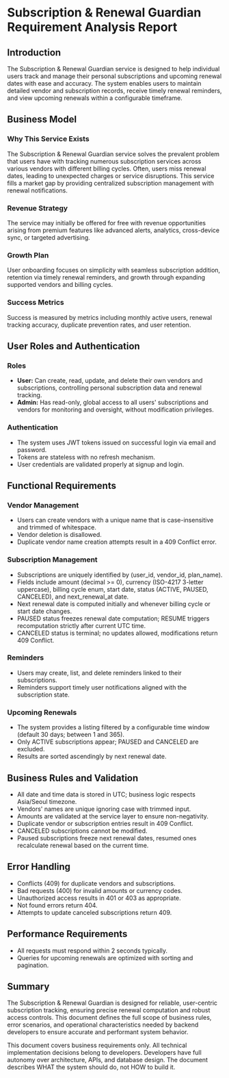 # Subscription & Renewal Guardian Requirement Analysis Report

## Introduction
The Subscription & Renewal Guardian service is designed to help individual users track and manage their personal subscriptions and upcoming renewal dates with ease and accuracy. The system enables users to maintain detailed vendor and subscription records, receive timely renewal reminders, and view upcoming renewals within a configurable timeframe.

## Business Model

### Why This Service Exists
The Subscription & Renewal Guardian service solves the prevalent problem that users have with tracking numerous subscription services across various vendors with different billing cycles. Often, users miss renewal dates, leading to unexpected charges or service disruptions. This service fills a market gap by providing centralized subscription management with renewal notifications.

### Revenue Strategy
The service may initially be offered for free with revenue opportunities arising from premium features like advanced alerts, analytics, cross-device sync, or targeted advertising.

### Growth Plan
User onboarding focuses on simplicity with seamless subscription addition, retention via timely renewal reminders, and growth through expanding supported vendors and billing cycles.

### Success Metrics
Success is measured by metrics including monthly active users, renewal tracking accuracy, duplicate prevention rates, and user retention.

## User Roles and Authentication

### Roles
- **User:** Can create, read, update, and delete their own vendors and subscriptions, controlling personal subscription data and renewal tracking.
- **Admin:** Has read-only, global access to all users' subscriptions and vendors for monitoring and oversight, without modification privileges.

### Authentication
- The system uses JWT tokens issued on successful login via email and password.
- Tokens are stateless with no refresh mechanism.
- User credentials are validated properly at signup and login.

## Functional Requirements

### Vendor Management
- Users can create vendors with a unique name that is case-insensitive and trimmed of whitespace.
- Vendor deletion is disallowed.
- Duplicate vendor name creation attempts result in a 409 Conflict error.

### Subscription Management
- Subscriptions are uniquely identified by (user_id, vendor_id, plan_name).
- Fields include amount (decimal >= 0), currency (ISO-4217 3-letter uppercase), billing cycle enum, start date, status (ACTIVE, PAUSED, CANCELED), and next_renewal_at date.
- Next renewal date is computed initially and whenever billing cycle or start date changes.
- PAUSED status freezes renewal date computation; RESUME triggers recomputation strictly after current UTC time.
- CANCELED status is terminal; no updates allowed, modifications return 409 Conflict.

### Reminders
- Users may create, list, and delete reminders linked to their subscriptions.
- Reminders support timely user notifications aligned with the subscription state.

### Upcoming Renewals
- The system provides a listing filtered by a configurable time window (default 30 days; between 1 and 365).
- Only ACTIVE subscriptions appear; PAUSED and CANCELED are excluded.
- Results are sorted ascendingly by next renewal date.

## Business Rules and Validation

- All date and time data is stored in UTC; business logic respects Asia/Seoul timezone.
- Vendors' names are unique ignoring case with trimmed input.
- Amounts are validated at the service layer to ensure non-negativity.
- Duplicate vendor or subscription entries result in 409 Conflict.
- CANCELED subscriptions cannot be modified.
- Paused subscriptions freeze next renewal dates, resumed ones recalculate renewal based on the current time.

## Error Handling

- Conflicts (409) for duplicate vendors and subscriptions.
- Bad requests (400) for invalid amounts or currency codes.
- Unauthorized access results in 401 or 403 as appropriate.
- Not found errors return 404.
- Attempts to update canceled subscriptions return 409.

## Performance Requirements

- All requests must respond within 2 seconds typically.
- Queries for upcoming renewals are optimized with sorting and pagination.

## Summary
The Subscription & Renewal Guardian is designed for reliable, user-centric subscription tracking, ensuring precise renewal computation and robust access controls. This document defines the full scope of business rules, error scenarios, and operational characteristics needed by backend developers to ensure accurate and performant system behavior.

This document covers business requirements only. All technical implementation decisions belong to developers. Developers have full autonomy over architecture, APIs, and database design. The document describes WHAT the system should do, not HOW to build it.